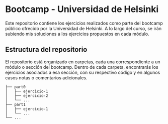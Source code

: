 # Bootcamp - Universidad de Helsinki
Este repositorio contiene los ejercicios realizados como parte del bootcamp público ofrecido por la Universidad de Helsinki. A lo largo del curso, se irán subiendo mis soluciones a los ejercicios propuestos en cada módulo.

## Estructura del repositorio
El repositorio está organizado en carpetas, cada una correspondiente a un módulo o sección del bootcamp. Dentro de cada carpeta, encontrarás los ejercicios asociados a esa sección, con su respectivo código y en algunos casos notas o comentarios adicionales.


```
├── part0
│   ├── ejercicio-1
│   ├── ejercicio-2
│   └── ...
├── part1
│   ├── ejercicio-1
│   └── ...
└── ...
